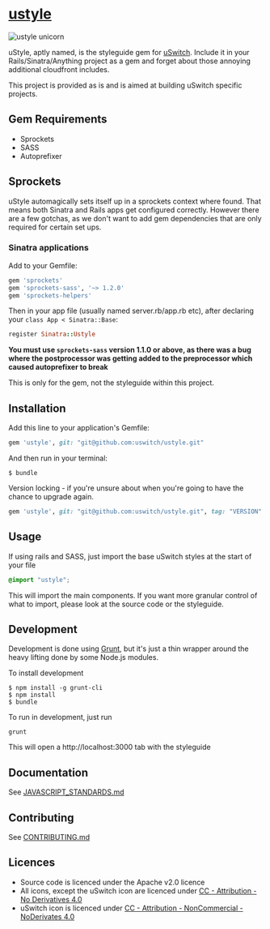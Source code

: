 # [ustyle](http://ustyle.guide)
![ustyle unicorn](https://assets0.uswitch.com/s3/uswitch-assets-eu/ustyle/ustyle-unicorn.png)

uStyle, aptly named, is the styleguide gem for [uSwitch](http://www.uswitch.com). Include it in your Rails/Sinatra/Anything project as a gem and forget about those annoying additional cloudfront includes.

This project is provided as is and is aimed at building uSwitch specific projects.

## Gem Requirements

- Sprockets
- SASS
- Autoprefixer

## Sprockets

uStyle automagically sets itself up in a sprockets context where found. That means both Sinatra and Rails apps get configured correctly. However there are a few gotchas, as we don't want to add gem dependencies that are only required for certain set ups.

### Sinatra applications

Add to your Gemfile:
``` ruby
gem 'sprockets'
gem 'sprockets-sass', '~> 1.2.0'
gem 'sprockets-helpers'
```

Then in your app file (usually named server.rb/app.rb etc), after declaring your `class App < Sinatra::Base`:

```ruby
register Sinatra::Ustyle
```

**You must use `sprockets-sass` version 1.1.0 or above, as there was a bug where the postprocessor was getting added to the preprocessor which caused autoprefixer to break**

This is only for the gem, not the styleguide within this project.

## Installation

Add this line to your application's Gemfile:

```ruby
gem 'ustyle', git: "git@github.com:uswitch/ustyle.git"
```

And then run in your terminal:

    $ bundle

Version locking - if you're unsure about when you're going to have the chance to upgrade again.

```ruby
gem 'ustyle', git: "git@github.com:uswitch/ustyle.git", tag: "VERSION"
```

## Usage

If using rails and SASS, just import the base uSwitch styles at the start of your file

```scss
@import "ustyle";
```

This will import the main components. If you want more granular control of what to import, please look at the source code or the styleguide.

## Development

Development is done using [Grunt](http://gruntjs.com/), but it's just a thin wrapper around the heavy lifting done by some Node.js modules.

To install development

    $ npm install -g grunt-cli
    $ npm install
    $ bundle

To run in development, just run

    grunt

This will open a http://localhost:3000 tab with the styleguide

## Documentation

See [JAVASCRIPT_STANDARDS.md](https://github.com/uswitch/ustyle/blob/master/JAVASCRIPT_STANDARDS.md)

## Contributing

See [CONTRIBUTING.md](https://github.com/uswitch/ustyle/blob/master/CONTRIBUTING.md)

## Licences

- Source code is licenced under the Apache v2.0 licence
- All icons, except the uSwitch icon are licenced under [CC - Attribution - No Derivatives 4.0](http://creativecommons.org/licenses/by-nd/4.0/)
- uSwitch icon is licenced under [CC - Attribution - NonCommercial - NoDerivates 4.0](http://creativecommons.org/licenses/by-nc-nd/4.0/)

